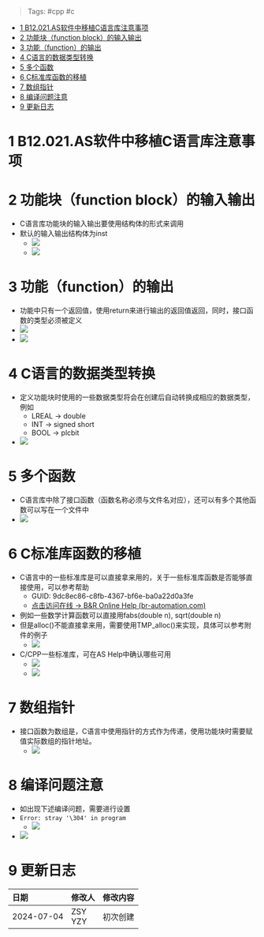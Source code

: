 > Tags: #cpp #c

- [1 B12.021.AS软件中移植C语言库注意事项](#_1-b12021as%E8%BD%AF%E4%BB%B6%E4%B8%AD%E7%A7%BB%E6%A4%8Dc%E8%AF%AD%E8%A8%80%E5%BA%93%E6%B3%A8%E6%84%8F%E4%BA%8B%E9%A1%B9)
- [2 功能块（function block）的输入输出](#_2-%E5%8A%9F%E8%83%BD%E5%9D%97%EF%BC%88function-block%EF%BC%89%E7%9A%84%E8%BE%93%E5%85%A5%E8%BE%93%E5%87%BA)
- [3 功能（function）的输出](#_3-%E5%8A%9F%E8%83%BD%EF%BC%88function%EF%BC%89%E7%9A%84%E8%BE%93%E5%87%BA)
- [4 C语言的数据类型转换](#_4-c%E8%AF%AD%E8%A8%80%E7%9A%84%E6%95%B0%E6%8D%AE%E7%B1%BB%E5%9E%8B%E8%BD%AC%E6%8D%A2)
- [5 多个函数](#_5-%E5%A4%9A%E4%B8%AA%E5%87%BD%E6%95%B0)
- [6 C标准库函数的移植](#_6-c%E6%A0%87%E5%87%86%E5%BA%93%E5%87%BD%E6%95%B0%E7%9A%84%E7%A7%BB%E6%A4%8D)
- [7 数组指针](#_7-%E6%95%B0%E7%BB%84%E6%8C%87%E9%92%88)
- [8 编译问题注意](#_8-%E7%BC%96%E8%AF%91%E9%97%AE%E9%A2%98%E6%B3%A8%E6%84%8F)
- [9 更新日志](#_9-%E6%9B%B4%E6%96%B0%E6%97%A5%E5%BF%97)

# 1 B12.021.AS软件中移植C语言库注意事项

# 2 功能块（function block）的输入输出

- C语言库功能块的输入输出要使用结构体的形式来调用
- 默认的输入输出结构体为inst
    - ![](FILES/021AS软件中移植C语言库注意事项/image-20240704193510859.png)
    - ![](FILES/021AS软件中移植C语言库注意事项/image-20240704193531737.png)

# 3 功能（function）的输出

- 功能中只有一个返回值，使用return来进行输出的返回值返回，同时，接口函数的类型必须被定义
- ![](FILES/021AS软件中移植C语言库注意事项/image-20240704193603172.png)
- ![](FILES/021AS软件中移植C语言库注意事项/image-20240704193656226.png)

# 4 C语言的数据类型转换

- 定义功能块时使用的一些数据类型将会在创建后自动转换成相应的数据类型，例如
    - LREAL → double
    - INT → signed short
    - BOOL → plcbit
- ![](FILES/021AS软件中移植C语言库注意事项/image-20240704193810564.png)

# 5 多个函数

- C语言库中除了接口函数（函数名称必须与文件名对应），还可以有多个其他函数可以写在一个文件中
- ![](FILES/021AS软件中移植C语言库注意事项/image-20240704193858947.png)

# 6 C标准库函数的移植

- C语言中的一些标准库是可以直接拿来用的，关于一些标准库函数是否能够直接使用，可以参考帮助
    - GUID: 9dc8ec86-c8fb-4367-bf6e-ba0a22d0a3fe
    - [点击访问在线 → B&R Online Help (br-automation.com)](https://help.br-automation.com/#/en/4/programming%2Fprograms%2Fansic%2Fprogrammingmodel_programs_ansic_reservedkeywords.html)
- 例如一些数学计算函数可以直接用fabs(double n), sqrt(double n)
- 但是alloc()不能直接拿来用，需要使用TMP_alloc()来实现，具体可以参考附件的例子
    - ![](FILES/021AS软件中移植C语言库注意事项/image-20240704193957269.png)
- C/CPP一些标准库，可在AS Help中确认哪些可用
    - ![](FILES/021AS软件中移植C语言库注意事项/image-20240704194116868.png)
    - ![](FILES/021AS软件中移植C语言库注意事项/image-20240704194133197.png)

# 7 数组指针

- 接口函数为数组是，C语言中使用指针的方式作为传递，使用功能块时需要赋值实际数组的指针地址。
    - ![](FILES/021AS软件中移植C语言库注意事项/image-20240704195117499.png)

# 8 编译问题注意

- 如出现下述编译问题，需要进行设置
- `Error: stray '\304' in program`
    - ![](FILES/021AS软件中移植C语言库注意事项/image-20240704200958787.png)
- ![](FILES/021AS软件中移植C语言库注意事项/image-20240704201019509.png)

# 9 更新日志

| 日期         | 修改人        | 修改内容 |
| :--------- | :--------- | :--- |
| 2024-07-04 | ZSY<br>YZY | 初次创建 |
